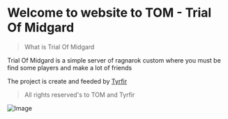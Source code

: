 # Welcome to website to TOM - Trial Of Midgard

>What is Trial Of Midgard

Trial Of Midgard is a simple server of ragnarok custom where you must be find some players and make a lot of friends

The project is create and feeded by [Tyrfir](https://www.github.com/Tyrfir)


>All rights reserved's to TOM and Tyrfir

![Image](https://cdn.discordapp.com/attachments/1228131773477687317/1239658389546729492/Icone_para_a_Wiki_-_Rag.png?ex=666751d7&is=66660057&hm=c9a9bbaa35cb12687ed1203597ebe4f8107ebcc18c622c3ba1f713fb3123c8c0&)
